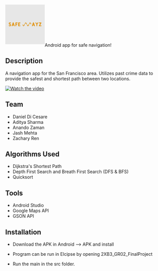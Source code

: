 <a href="url"><img src="https://raw.githubusercontent.com/DanDiCesare/SafeWayz/master/Android/SafeWays/safeways.png" align="left" height="125" width="125" ></a>

<br>
<br>
<br>
<br>
<br>
<br>
<br>
Android app for safe navigation!

## Description
A navigation app for the San Francisco area. Utilizes past crime data to provide the safest and shortest path between two locations.

[![Watch the video](https://j.gifs.com/lxyDy5.gif)](https://youtu.be/RhYXbICj1lg)

## Team
* Daniel Di Cesare
* Aditya Sharma
* Anando Zaman
* Jash Mehta
* Zachary Ren

## Algorithms Used
* Dijkstra's Shortest Path
* Depth First Search and Breath First Search (DFS & BFS)
* Quicksort

## Tools
* Android Studio
* Google Maps API
* GSON API

## Installation
* Download the APK in Android --> APK and install

* Program can be run in Elcipse by opening 2XB3_GR02_FinalProject
* Run the main in the src folder.
